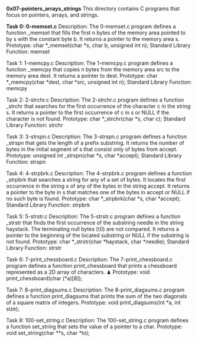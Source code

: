 **0x07-pointers_arrays_strings**
This directory contains C programs that focus on pointers, arrays, and strings. 

**Task 0: 0-memset.c** 
Description: The 0-memset.c program defines a function _memset that fills the first n bytes of the memory area pointed to by s with the constant byte b. It returns a pointer to the memory area s. 
Prototype: char *_memset(char *s, char b, unsigned int n);
Standard Library Function: memset

Task 1: 1-memcpy.c 
Description: The 1-memcpy.c program defines a function _memcpy that copies n bytes from the memory area src to the memory area dest. It returns a pointer to dest. 
Prototype: char *_memcpy(char *dest, char *src, unsigned int n);
Standard Library Function: memcpy

Task 2: 2-strchr.c 
Description: The 2-strchr.c program defines a function _strchr that searches for the first occurrence of the character c in the string s. It returns a pointer to the first occurrence of c in s or NULL if the character is not found. 
Prototype: char *_strchr(char *s, char c);
Standard Library Function: strchr

Task 3: 3-strspn.c 
Description: The 3-strspn.c program defines a function _strspn that gets the length of a prefix substring. It returns the number of bytes in the initial segment of s that consist only of bytes from accept. 
Prototype: unsigned int _strspn(char *s, char *accept);
Standard Library Function: strspn

Task 4: 4-strpbrk.c 
Description: The 4-strpbrk.c program defines a function _strpbrk that searches a string for any of a set of bytes. It locates the first occurrence in the string s of any of the bytes in the string accept. It returns a pointer to the byte in s that matches one of the bytes in accept or NULL if no such byte is found. 
Prototype: char *_strpbrk(char *s, char *accept);
Standard Library Function: strpbrk

Task 5: 5-strstr.c 
Description: The 5-strstr.c program defines a function _strstr that finds the first occurrence of the substring needle in the string haystack. The terminating null bytes (\0) are not compared. It returns a pointer to the beginning of the located substring or NULL if the substring is not found. 
Prototype: char *_strstr(char *haystack, char *needle);
Standard Library Function: strstr

Task 6: 7-print_chessboard.c 
Description: The 7-print_chessboard.c program defines a function print_chessboard that prints a chessboard represented as a 2D array of characters. ♟
Prototype: void print_chessboard(char (*a)[8]);

Task 7: 8-print_diagsums.c 
Description: The 8-print_diagsums.c program defines a function print_diagsums that prints the sum of the two diagonals of a square matrix of integers. 
Prototype: void print_diagsums(int *a, int size);

Task 8: 100-set_string.c 
Description: The 100-set_string.c program defines a function set_string that sets the value of a pointer to a char. 
Prototype: void set_string(char **s, char *to);
